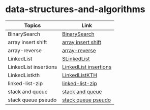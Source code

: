 # data-structures-and-algorithms


| Topics  | Link |
| -------- | --------- |
| BinarySearch  | [BinarySearch](ReadMeFiles/BinarySearch.md)  |
| array insert shift  | [array insert shift](ReadMeFiles/AIS.md)  |
| array-reverse  | [array-reverse](ReadMeFiles/array-reverse.md)  |
| LinkedList  | [SLinkedList](ReadMeFiles/LinkedList.md)  |
| LinkedList insertions  | [LinkedList insertions](ReadMeFiles/LinkedListI.md)  |
|  LinkedListkth   |   [LinkedListKTH](ReadMeFiles/kth.md)   |
|  linked-list-zip   |   [linked-list-zip](ReadMeFiles/ZipList.md)   |
|  stack and queue   |   [stack and queue](ReadMeFiles/stack-and-queue.md)   |
|  stack queue pseudo   |   [stack queue pseudo](ReadMeFiles/stack-queue-pseudo.md)   |
